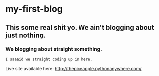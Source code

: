 # my-first-blog

## This some real shit yo. We ain't blogging about just nothing. 

### We blogging about straight something.

`I saaaid we straight coding up in here.`

Live site available here: http://thepineapple.pythonanywhere.com/
